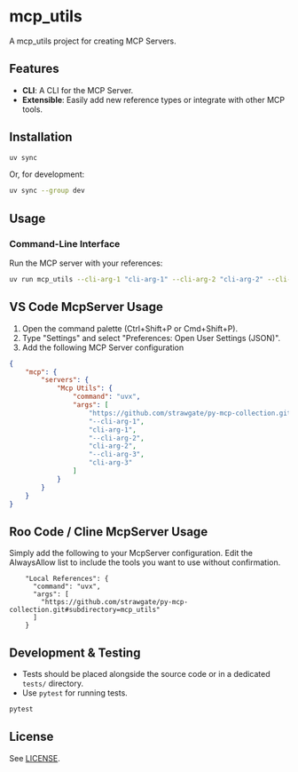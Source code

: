 # mcp_utils

A mcp_utils project for creating MCP Servers.

## Features

- **CLI**: A CLI for the MCP Server.
- **Extensible**: Easily add new reference types or integrate with other MCP tools.

## Installation

```bash
uv sync
```

Or, for development:

```bash
uv sync --group dev
```

## Usage

### Command-Line Interface

Run the MCP server with your references:

```bash
uv run mcp_utils --cli-arg-1 "cli-arg-1" --cli-arg-2 "cli-arg-2" --cli-arg-3 "cli-arg-3"
```

## VS Code McpServer Usage

1. Open the command palette (Ctrl+Shift+P or Cmd+Shift+P).
2. Type "Settings" and select "Preferences: Open User Settings (JSON)".
3. Add the following MCP Server configuration

```json
{
    "mcp": {
        "servers": {
            "Mcp Utils": {
                "command": "uvx",
                "args": [
                    "https://github.com/strawgate/py-mcp-collection.git#subdirectory=mcp_utils",
                    "--cli-arg-1",
                    "cli-arg-1",
                    "--cli-arg-2",
                    "cli-arg-2",
                    "--cli-arg-3",
                    "cli-arg-3"
                ]
            }
        }
    }
}
```

## Roo Code / Cline McpServer Usage
Simply add the following to your McpServer configuration. Edit the AlwaysAllow list to include the tools you want to use without confirmation.

```
    "Local References": {
      "command": "uvx",
      "args": [
        "https://github.com/strawgate/py-mcp-collection.git#subdirectory=mcp_utils"
      ]
    }
```

## Development & Testing

- Tests should be placed alongside the source code or in a dedicated `tests/` directory.
- Use `pytest` for running tests.

```bash
pytest
```

## License

See [LICENSE](LICENSE).
